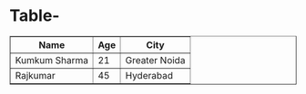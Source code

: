 # Table-

<!DOCTYPE html>
<html>
<head>
    <title>Basic HTML Table</title>
</head>
<body>
    <table border="1">
        <tr>
            <th>Name</th>
            <th>Age</th>
            <th>City</th>
        </tr>
        <tr>
            <td>Kumkum Sharma</td>
            <td>21</td>
            <td>Greater Noida</td>
        </tr>
        <tr>
            <td>Rajkumar</td>
            <td>45</td>
            <td>Hyderabad</td>
        </tr>
    </table>
</body>
</html>
